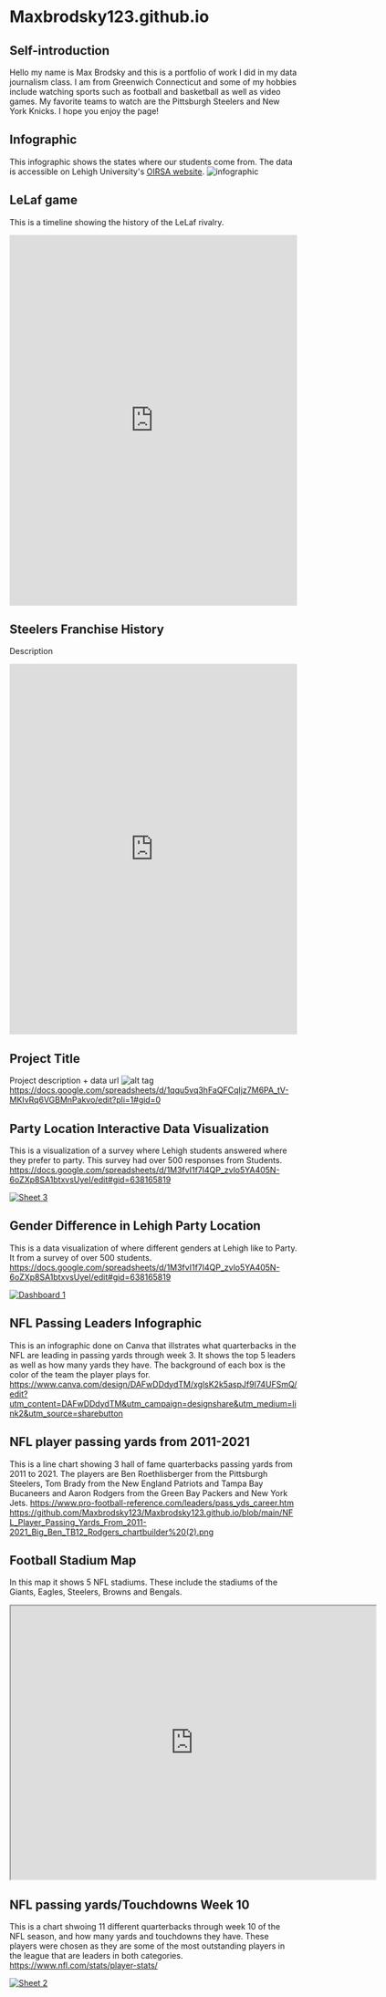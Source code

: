 # Maxbrodsky123.github.io

## Self-introduction
Hello my name is Max Brodsky and this is a portfolio of work I did in my data journalism class. I am from Greenwich Connecticut and some of my hobbies include watching sports such as football and basketball as well as video games. My favorite teams to watch are the Pittsburgh Steelers and New York Knicks. I hope you enjoy the page!

## Infographic
This infographic shows the states where our students come from. The data is accessible on Lehigh University's [OIRSA website](https://data.lehigh.edu/sites/oirsa.lehigh.edu/files/LUprofile_2019.pdf).
![infographic](https://github.com/Maxbrodsky123/Maxbrodsky123.github.io/blob/main/Lehigh%20Infographic.png?raw=true)

## LeLaf game
This is a timeline showing the history of the LeLaf rivalry.
<iframe src='https://cdn.knightlab.com/libs/timeline3/latest/embed/index.html?source=1ubd5YZ0Gc5IiaDRkEEUb13iz2HbOteXDyY0xMBjNHyQ&font=Default&lang=en&initial_zoom=2&height=650' width='100%' height='650' webkitallowfullscreen mozallowfullscreen allowfullscreen frameborder='0'></iframe>

## Steelers Franchise History
Description
<iframe src='https://cdn.knightlab.com/libs/timeline3/latest/embed/index.html?source=1C7uqa4260-58nEOuD2C6CzeJdip9IyqGQ-QVHF7suLU&font=Default&lang=en&initial_zoom=2&height=650' width='100%' height='650' webkitallowfullscreen mozallowfullscreen allowfullscreen frameborder='0'></iframe>

## Project Title
Project description + data url
![alt tag](https://raw.githubusercontent.com/username/projectname/branch/path/to/img.png?raw=true)
https://docs.google.com/spreadsheets/d/1qqu5vq3hFaQFCqIjz7M6PA_tV-MKIvRq6VGBMnPakvo/edit?pli=1#gid=0

## Party Location Interactive Data Visualization 
This is a visualization of a survey where Lehigh students answered where they prefer to party. This survey had over 500 responses from Students.
https://docs.google.com/spreadsheets/d/1M3fvI1f7l4QP_zvlo5YA405N-6oZXp8SA1btxvsUyeI/edit#gid=638165819
<div class='tableauPlaceholder' id='viz1701127011831' style='position: relative'><noscript><a href='#'><img alt='Sheet 3 ' src='https:&#47;&#47;public.tableau.com&#47;static&#47;images&#47;Le&#47;LehighPartyLocations_16989405655020&#47;Sheet3&#47;1_rss.png' style='border: none' /></a></noscript><object class='tableauViz'  style='display:none;'><param name='host_url' value='https%3A%2F%2Fpublic.tableau.com%2F' /> <param name='embed_code_version' value='3' /> <param name='site_root' value='' /><param name='name' value='LehighPartyLocations_16989405655020&#47;Sheet3' /><param name='tabs' value='no' /><param name='toolbar' value='yes' /><param name='static_image' value='https:&#47;&#47;public.tableau.com&#47;static&#47;images&#47;Le&#47;LehighPartyLocations_16989405655020&#47;Sheet3&#47;1.png' /> <param name='animate_transition' value='yes' /><param name='display_static_image' value='yes' /><param name='display_spinner' value='yes' /><param name='display_overlay' value='yes' /><param name='display_count' value='yes' /><param name='language' value='en-US' /></object></div>                <script type='text/javascript'>                    var divElement = document.getElementById('viz1701127011831');                    var vizElement = divElement.getElementsByTagName('object')[0];                    vizElement.style.width='100%';vizElement.style.height=(divElement.offsetWidth*0.75)+'px';                    var scriptElement = document.createElement('script');                    scriptElement.src = 'https://public.tableau.com/javascripts/api/viz_v1.js';                    vizElement.parentNode.insertBefore(scriptElement, vizElement);                </script>

## Gender Difference in Lehigh Party Location
This is a data visualization of where different genders at Lehigh like to Party. It from a survey of over 500 students.
https://docs.google.com/spreadsheets/d/1M3fvI1f7l4QP_zvlo5YA405N-6oZXp8SA1btxvsUyeI/edit#gid=638165819
<div class='tableauPlaceholder' id='viz1701127469601' style='position: relative'><noscript><a href='#'><img alt='Dashboard 1 ' src='https:&#47;&#47;public.tableau.com&#47;static&#47;images&#47;Ma&#47;MaxBrodskyLehighPartyLocations&#47;Dashboard1&#47;1_rss.png' style='border: none' /></a></noscript><object class='tableauViz'  style='display:none;'><param name='host_url' value='https%3A%2F%2Fpublic.tableau.com%2F' /> <param name='embed_code_version' value='3' /> <param name='site_root' value='' /><param name='name' value='MaxBrodskyLehighPartyLocations&#47;Dashboard1' /><param name='tabs' value='no' /><param name='toolbar' value='yes' /><param name='static_image' value='https:&#47;&#47;public.tableau.com&#47;static&#47;images&#47;Ma&#47;MaxBrodskyLehighPartyLocations&#47;Dashboard1&#47;1.png' /> <param name='animate_transition' value='yes' /><param name='display_static_image' value='yes' /><param name='display_spinner' value='yes' /><param name='display_overlay' value='yes' /><param name='display_count' value='yes' /><param name='language' value='en-US' /></object></div>                <script type='text/javascript'>                    var divElement = document.getElementById('viz1701127469601');                    var vizElement = divElement.getElementsByTagName('object')[0];                    if ( divElement.offsetWidth > 800 ) { vizElement.style.width='100%';vizElement.style.height=(divElement.offsetWidth*0.75)+'px';} else if ( divElement.offsetWidth > 500 ) { vizElement.style.width='100%';vizElement.style.height=(divElement.offsetWidth*0.75)+'px';} else { vizElement.style.width='100%';vizElement.style.height='727px';}                     var scriptElement = document.createElement('script');                    scriptElement.src = 'https://public.tableau.com/javascripts/api/viz_v1.js';                    vizElement.parentNode.insertBefore(scriptElement, vizElement);                </script>

## NFL Passing Leaders Infographic
This is an infographic done on Canva that illstrates what quarterbacks in the NFL are leading in passing yards through week 3. It shows the top 5 leaders as well as how many yards they have. The background of each box is the color of the team the player plays for.
https://www.canva.com/design/DAFwDDdydTM/xglsK2k5aspJf9I74UFSmQ/edit?utm_content=DAFwDDdydTM&utm_campaign=designshare&utm_medium=link2&utm_source=sharebutton

## NFL player passing yards from 2011-2021
This is a line chart showing 3 hall of fame quarterbacks passing yards from 2011 to 2021. The players are Ben Roethlisberger from the Pittsburgh Steelers, Tom Brady from the New England Patriots and Tampa Bay Bucaneers and Aaron Rodgers from the Green Bay Packers and New York Jets.
https://www.pro-football-reference.com/leaders/pass_yds_career.htm
https://github.com/Maxbrodsky123/Maxbrodsky123.github.io/blob/main/NFL_Player_Passing_Yards_From_2011-2021_Big_Ben_TB12_Rodgers_chartbuilder%20(2).png

## Football Stadium Map
In this map it shows 5 NFL stadiums. These include the stadiums of the Giants, Eagles, Steelers, Browns and Bengals.
<iframe src="https://www.google.com/maps/d/embed?mid=149FfpExAOdOPAs_5smDw2O2LAdphVk4&ehbc=2E312F" width="640" height="480"></iframe>

## NFL passing yards/Touchdowns Week 10
This is a chart shwoing 11 different quarterbacks through week 10 of the NFL season, and how many yards and touchdowns they have. These players were chosen as they are some of the most outstanding players in the league that are leaders in both categories.
https://www.nfl.com/stats/player-stats/
<div class='tableauPlaceholder' id='viz1701128842725' style='position: relative'><noscript><a href='#'><img alt='Sheet 2 ' src='https:&#47;&#47;public.tableau.com&#47;static&#47;images&#47;NF&#47;NFLplayeryardstds&#47;Sheet2&#47;1_rss.png' style='border: none' /></a></noscript><object class='tableauViz'  style='display:none;'><param name='host_url' value='https%3A%2F%2Fpublic.tableau.com%2F' /> <param name='embed_code_version' value='3' /> <param name='site_root' value='' /><param name='name' value='NFLplayeryardstds&#47;Sheet2' /><param name='tabs' value='no' /><param name='toolbar' value='yes' /><param name='static_image' value='https:&#47;&#47;public.tableau.com&#47;static&#47;images&#47;NF&#47;NFLplayeryardstds&#47;Sheet2&#47;1.png' /> <param name='animate_transition' value='yes' /><param name='display_static_image' value='yes' /><param name='display_spinner' value='yes' /><param name='display_overlay' value='yes' /><param name='display_count' value='yes' /><param name='language' value='en-US' /></object></div>                <script type='text/javascript'>                    var divElement = document.getElementById('viz1701128842725');                    var vizElement = divElement.getElementsByTagName('object')[0];                    vizElement.style.width='100%';vizElement.style.height=(divElement.offsetWidth*0.75)+'px';                    var scriptElement = document.createElement('script');                    scriptElement.src = 'https://public.tableau.com/javascripts/api/viz_v1.js';                    vizElement.parentNode.insertBefore(scriptElement, vizElement);                </script>



